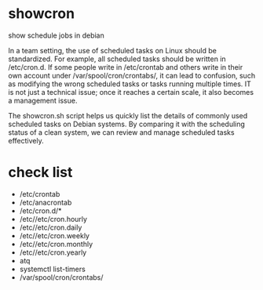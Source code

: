 # showcron
show schedule jobs in debian

In a team setting, the use of scheduled tasks on Linux should be standardized. For example, all scheduled tasks should be written in /etc/cron.d. If some people write in /etc/crontab and others write in their own account under /var/spool/cron/crontabs/, it can lead to confusion, such as modifying the wrong scheduled tasks or tasks running multiple times. IT is not just a technical issue; once it reaches a certain scale, it also becomes a management issue.

The showcron.sh script helps us quickly list the details of commonly used scheduled tasks on Debian systems. By comparing it with the scheduling status of a clean system, we can review and manage scheduled tasks effectively.

# check list
- /etc/crontab
- /etc/anacrontab
- /etc/cron.d/*
- /etc//etc/cron.hourly 
- /etc//etc/cron.daily 
- /etc//etc/cron.weekly 
- /etc//etc/cron.monthly 
- /etc//etc/cron.yearly
- atq
- systemctl list-timers
- /var/spool/cron/crontabs/
